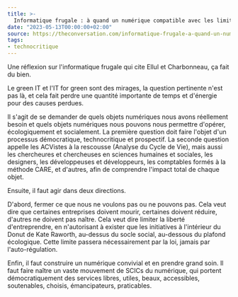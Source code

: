 ```yaml
---
title: >-
  Informatique frugale : à quand un numérique compatible avec les limites planétaires ?
date: "2023-05-13T00:00:00+02:00"
source: https://theconversation.com/informatique-frugale-a-quand-un-numerique-compatible-avec-les-limites-planetaires-204625
tags:
- technocritique
---
```


Une réflexion sur l'informatique frugale qui cite Ellul et Charbonneau, ça fait du bien.

Le green IT et l'IT for green sont des mirages, la question pertinente n'est pas là, et cela fait perdre une quantité importante de temps et d'énergie pour des causes perdues. 

Il s'agit de se demander de quels objets numériques nous avons réellement besoin et quels objets numériques nous pouvons nous permettre d'opérer, écologiquement et socialement. La première question doit faire l'objet d'un processus démocratique, technocritique et prospectif. La seconde question appelle les ACVistes à la rescousse (Analyse du Cycle de Vie), mais aussi les chercheures et chercheuses en sciences humaines et sociales, les designers, les développeuses et développeurs, les comptables formés à la méthode CARE, et d'autres, afin de comprendre l'impact total de chaque objet.

Ensuite, il faut agir dans deux directions. 

D'abord, fermer ce que nous ne voulons pas ou ne pouvons pas. Cela veut dire que certaines entreprises doivent mourir, certaines doivent réduire, d'autres ne doivent pas naître. Cela veut dire limiter la liberté d'entreprendre, en n'autorisant à exister que les initiatives à l'intérieur du Donut de Kate Raworth, au-dessus du socle social, au-dessous du plafond écologique. Cette limite passera nécessairement par la loi, jamais par l'auto-régulation.

Enfin, il faut construire un numérique convivial et en prendre grand soin. Il faut faire naître un vaste mouvement de SCICs du numérique, qui portent démocratiquement des services libres, utiles, beaux, accessibles, soutenables, choisis, émancipateurs, praticables.